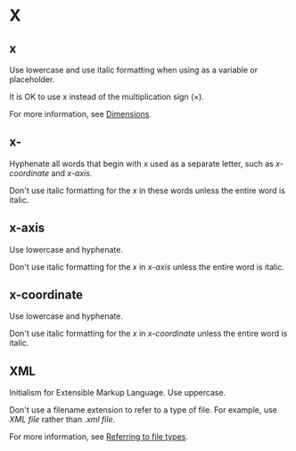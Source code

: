 # X

## x

Use lowercase and use italic formatting when using as a variable or placeholder.

It is OK to use *x* instead of the multiplication sign (×).

For more information, see [Dimensions](//numbers.md).

## x-

Hyphenate all words that begin with *x* used as a separate letter, such as *x-coordinate* and *x-axis*.

Don't use italic formatting for the *x* in these words unless the entire word is italic.

## x-axis

Use lowercase and hyphenate.

Don't use italic formatting for the *x* in *x-axis* unless the entire word is italic.

## x-coordinate

Use lowercase and hyphenate.

Don't use italic formatting for the *x* in *x-coordinate* unless the entire word is italic.

## XML

Initialism for Extensible Markup Language. Use uppercase.

Don't use a filename extension to refer to a type of file. For example, use *XML file* rather than *.xml file*.

For more information, see [Referring to file types](//filenames.md).
